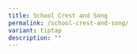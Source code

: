 ```yaml
---
title: School Crest and Song
permalink: /school-crest-and-song/
variant: tiptap
description: ""
---
```

